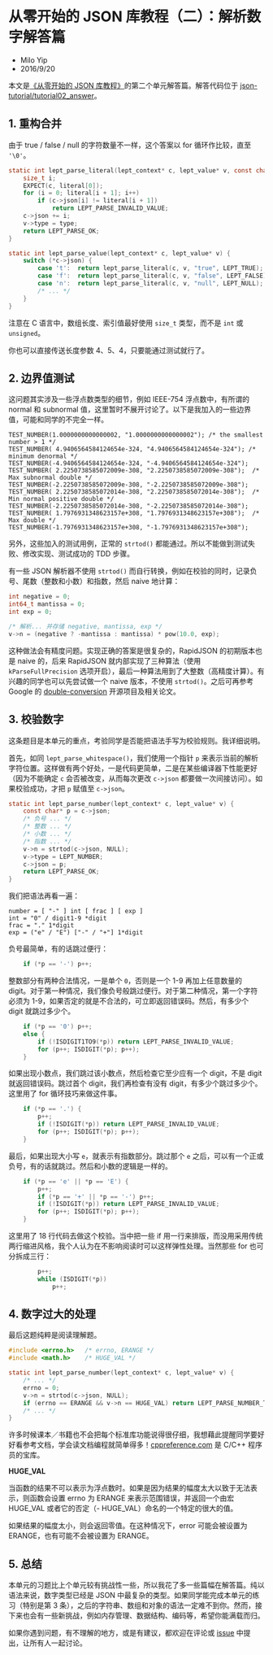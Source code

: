 # 从零开始的 JSON 库教程（二）：解析数字解答篇

* Milo Yip
* 2016/9/20

本文是[《从零开始的 JSON 库教程》](https://zhuanlan.zhihu.com/json-tutorial)的第二个单元解答篇。解答代码位于 [json-tutorial/tutorial02_answer](https://github.com/miloyip/json-tutorial/blob/master/tutorial02_answer/)。

## 1. 重构合并

由于 true / false / null 的字符数量不一样，这个答案以 for 循环作比较，直至 `'\0'`。

~~~c
static int lept_parse_literal(lept_context* c, lept_value* v, const char* literal, lept_type type) {
    size_t i;
    EXPECT(c, literal[0]);
    for (i = 0; literal[i + 1]; i++)
        if (c->json[i] != literal[i + 1])
            return LEPT_PARSE_INVALID_VALUE;
    c->json += i;
    v->type = type;
    return LEPT_PARSE_OK;
}

static int lept_parse_value(lept_context* c, lept_value* v) {
    switch (*c->json) {
        case 't':  return lept_parse_literal(c, v, "true", LEPT_TRUE);
        case 'f':  return lept_parse_literal(c, v, "false", LEPT_FALSE);
        case 'n':  return lept_parse_literal(c, v, "null", LEPT_NULL);
        /* ... */
    }
}
~~~

注意在 C 语言中，数组长度、索引值最好使用 `size_t` 类型，而不是 `int` 或 `unsigned`。

你也可以直接传送长度参数 4、5、4，只要能通过测试就行了。

## 2. 边界值测试

这问题其实涉及一些浮点数类型的细节，例如 IEEE-754 浮点数中，有所谓的 normal 和 subnormal 值，这里暂时不展开讨论了。以下是我加入的一些边界值，可能和同学的不完全一样。

~~~
TEST_NUMBER(1.0000000000000002, "1.0000000000000002"); /* the smallest number > 1 */
TEST_NUMBER( 4.9406564584124654e-324, "4.9406564584124654e-324"); /* minimum denormal */
TEST_NUMBER(-4.9406564584124654e-324, "-4.9406564584124654e-324");
TEST_NUMBER( 2.2250738585072009e-308, "2.2250738585072009e-308");  /* Max subnormal double */
TEST_NUMBER(-2.2250738585072009e-308, "-2.2250738585072009e-308");
TEST_NUMBER( 2.2250738585072014e-308, "2.2250738585072014e-308");  /* Min normal positive double */
TEST_NUMBER(-2.2250738585072014e-308, "-2.2250738585072014e-308");
TEST_NUMBER( 1.7976931348623157e+308, "1.7976931348623157e+308");  /* Max double */
TEST_NUMBER(-1.7976931348623157e+308, "-1.7976931348623157e+308");
~~~

另外，这些加入的测试用例，正常的 `strtod()` 都能通过。所以不能做到测试失败、修改实现、测试成功的 TDD 步骤。

有一些 JSON 解析器不使用 `strtod()` 而自行转换，例如在校验的同时，记录负号、尾数（整数和小数）和指数，然后 naive 地计算：

~~~c
int negative = 0;
int64_t mantissa = 0;
int exp = 0;

/* 解析... 并存储 negative, mantissa, exp */
v->n = (negative ? -mantissa : mantissa) * pow(10.0, exp);
~~~

这种做法会有精度问题。实现正确的答案是很复杂的，RapidJSON 的初期版本也是 naive 的，后来 RapidJSON 就内部实现了三种算法（使用 `kParseFullPrecision` 选项开启），最后一种算法用到了大整数（高精度计算）。有兴趣的同学也可以先尝试做一个 naive 版本，不使用 `strtod()`。之后可再参考 Google 的 [double-conversion](https://github.com/google/double-conversion) 开源项目及相关论文。

## 3. 校验数字

这条题目是本单元的重点，考验同学是否能把语法手写为校验规则。我详细说明。

首先，如同 `lept_parse_whitespace()`，我们使用一个指针 `p` 来表示当前的解析字符位置。这样做有两个好处，一是代码更简单，二是在某些编译器下性能更好（因为不能确定 `c` 会否被改变，从而每次更改 `c->json` 都要做一次间接访问）。如果校验成功，才把 `p` 赋值至 `c->json`。

~~~c
static int lept_parse_number(lept_context* c, lept_value* v) {
    const char* p = c->json;
    /* 负号 ... */
    /* 整数 ... */
    /* 小数 ... */
    /* 指数 ... */
    v->n = strtod(c->json, NULL);
    v->type = LEPT_NUMBER;
    c->json = p;
    return LEPT_PARSE_OK;
}
~~~

我们把语法再看一遍：

~~~
number = [ "-" ] int [ frac ] [ exp ]
int = "0" / digit1-9 *digit
frac = "." 1*digit
exp = ("e" / "E") ["-" / "+"] 1*digit
~~~

负号最简单，有的话跳过便行：

~~~c
    if (*p == '-') p++;
~~~

整数部分有两种合法情况，一是单个 `0`，否则是一个 1-9 再加上任意数量的 digit。对于第一种情况，我们像负号般跳过便行。对于第二种情况，第一个字符必须为 1-9，如果否定的就是不合法的，可立即返回错误码。然后，有多少个 digit 就跳过多少个。

~~~c
    if (*p == '0') p++;
    else {
        if (!ISDIGIT1TO9(*p)) return LEPT_PARSE_INVALID_VALUE;
        for (p++; ISDIGIT(*p); p++);
    }
~~~

如果出现小数点，我们跳过该小数点，然后检查它至少应有一个 digit，不是 digit 就返回错误码。跳过首个 digit，我们再检查有没有 digit，有多少个跳过多少个。这里用了 for 循环技巧来做这件事。

~~~c
    if (*p == '.') {
        p++;
        if (!ISDIGIT(*p)) return LEPT_PARSE_INVALID_VALUE;
        for (p++; ISDIGIT(*p); p++);
    }
~~~

最后，如果出现大小写 `e`，就表示有指数部分。跳过那个 `e` 之后，可以有一个正或负号，有的话就跳过。然后和小数的逻辑是一样的。

~~~c
    if (*p == 'e' || *p == 'E') {
        p++;
        if (*p == '+' || *p == '-') p++;
        if (!ISDIGIT(*p)) return LEPT_PARSE_INVALID_VALUE;
        for (p++; ISDIGIT(*p); p++);
    }
~~~

这里用了 18 行代码去做这个校验。当中把一些 if 用一行来排版，而没用采用传统两行缩进风格，我个人认为在不影响阅读时可以这样弹性处理。当然那些 for 也可分拆成三行：

~~~c
        p++;
        while (ISDIGIT(*p))
            p++;
~~~

## 4. 数字过大的处理

最后这题纯粹是阅读理解题。

~~~c
#include <errno.h>   /* errno, ERANGE */
#include <math.h>    /* HUGE_VAL */

static int lept_parse_number(lept_context* c, lept_value* v) {
    /* ... */
    errno = 0;
    v->n = strtod(c->json, NULL);
    if (errno == ERANGE && v->n == HUGE_VAL) return LEPT_PARSE_NUMBER_TOO_BIG;
    /* ... */
}
~~~

许多时候课本／书籍也不会把每个标准库功能说得很仔细，我想藉此提醒同学要好好看参考文档，学会读文档编程就简单得多！[cppreference.com](https://cppreference.com) 是 C/C++ 程序员的宝库。

**HUGE_VAL**

当函数的结果不可以表示为浮点数时。如果是因为结果的幅度太大以致于无法表示，则函数会设置 errno 为 ERANGE 来表示范围错误，并返回一个由宏 HUGE_VAL 或者它的否定（- HUGE_VAL）命名的一个特定的很大的值。

如果结果的幅度太小，则会返回零值。在这种情况下，error 可能会被设置为 ERANGE，也有可能不会被设置为 ERANGE。

## 5. 总结

本单元的习题比上个单元较有挑战性一些，所以我花了多一些篇幅在解答篇。纯以语法来说，数字类型已经是 JSON 中最复杂的类型。如果同学能完成本单元的练习（特别是第 3 条），之后的字符串、数组和对象的语法一定难不到你。然而，接下来也会有一些新挑战，例如内存管理、数据结构、编码等，希望你能满载而归。

如果你遇到问题，有不理解的地方，或是有建议，都欢迎在评论或 [issue](https://github.com/miloyip/json-tutorial/issues) 中提出，让所有人一起讨论。
